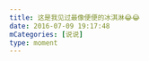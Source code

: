 ```yaml
---
title: 这是我见过最像便便的冰淇淋😂😂
date: 2016-07-09 19:17:48
mCategories: [说说]
type: moment
---
```


<div id="pics-20160709191748"></div>

<script src="/lib/moment/pics.js"></script>
<script>
var data = [
    {"link": "2016-07-09_000000.jpeg", "type": "shuoshuo"}
];
picsRender(data, "pics-20160709191748");
</script>
